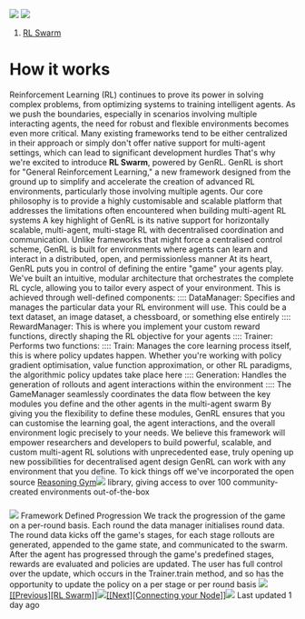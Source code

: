 ![](./gensyn-md/assets/3f6ab290eff7fe3308885772272a01e8b2d77caa.svg)
![](./gensyn-md/assets/b5e87b4b368ea901a133c101d643e7ced54b8865.svg)
1.  [RL Swarm](https://docs.gensyn.ai/testnet/rl-swarm)
# How it works
Reinforcement Learning (RL) continues to prove its power in solving complex problems, from optimizing systems to training intelligent agents. As we push the boundaries, especially in scenarios involving multiple interacting agents, the need for robust and flexible environments becomes even more critical. Many existing frameworks tend to be either centralized in their approach or simply don't offer native support for multi-agent settings, which can lead to significant development hurdles
That's why we're excited to introduce **RL Swarm**, powered by GenRL. GenRL is short for \"General Reinforcement Learning,\" a new framework designed from the ground up to simplify and accelerate the creation of advanced RL environments, particularly those involving multiple agents. Our core philosophy is to provide a highly customisable and scalable platform that addresses the limitations often encountered when building multi-agent RL systems
A key highlight of GenRL is its native support for horizontally scalable, multi-agent, multi-stage RL with decentralised coordination and communication. Unlike frameworks that might force a centralised control scheme, GenRL is built for environments where agents can learn and interact in a distributed, open, and permissionless manner
At its heart, GenRL puts you in control of defining the entire \"game\" your agents play. We've built an intuitive, modular architecture that orchestrates the complete RL cycle, allowing you to tailor every aspect of your environment. This is achieved through well-defined components:
 ::::
DataManager: Specifies and manages the particular data your RL environment will use. This could be a text dataset, an image dataset, a chessboard, or something else entirely
 ::::
RewardManager: This is where you implement your custom reward functions, directly shaping the RL objective for your agents
 ::::
Trainer: Performs two functions:
 ::::
Train: Manages the core learning process itself, this is where policy updates happen. Whether you're working with policy gradient optimisation, value function approximation, or other RL paradigms, the algorithmic policy updates take place here
 ::::
Generation: Handles the generation of rollouts and agent interactions within the environment
 ::::
The GameManager seamlessly coordinates the data flow between the key modules you define and the other agents in the multi-agent swarm
By giving you the flexibility to define these modules, GenRL ensures that you can customise the learning goal, the agent interactions, and the overall environment logic precisely to your needs. We believe this framework will empower researchers and developers to build powerful, scalable, and custom multi-agent RL solutions with unprecedented ease, truly opening up new possibilities for decentralised agent design
GenRL can work with any environment that you define. To kick things off we've incorporated the open source [Reasoning Gym![](./gensyn-md/assets/5f3b0eaf470bccede74bcc771dbb7a7296dec3f4.svg)](https://github.com/open-thought/reasoning-gym) library, giving access to over 100 community-created environments out-of-the-box
###
[![](./gensyn-md/assets/d2924eff70d1f226478910bd0b02f097fa66d9d2.svg)](#framework-defined-progression)
Framework Defined Progression
We track the progression of the game on a per-round basis. Each round the data manager initialises round data. The round data kicks off the game's stages, for each stage rollouts are generated, appended to the game state, and communicated to the swarm. After the agent has progressed through the game's predefined stages, rewards are evaluated and policies are updated. The user has full control over the update, which occurs in the Trainer.train method, and so has the opportunity to update the policy on a per stage or per round basis
![](./gensyn-md/assets/4024f7fc7260c22616da64a663f857896a279e62.jpg)
[[[Previous][RL Swarm]]![](./gensyn-md/assets/851b86c6a3b229c0595e8112f7bc4807bbba8c87.svg)](https://docs.gensyn.ai/testnet/rl-swarm)[[[Next][Connecting your Node]]![](./gensyn-md/assets/515c3752631dc7fe131c51c756c139524f320c53.svg)](https://docs.gensyn.ai/testnet/rl-swarm/connecting-your-node)
Last updated 1 day ago
